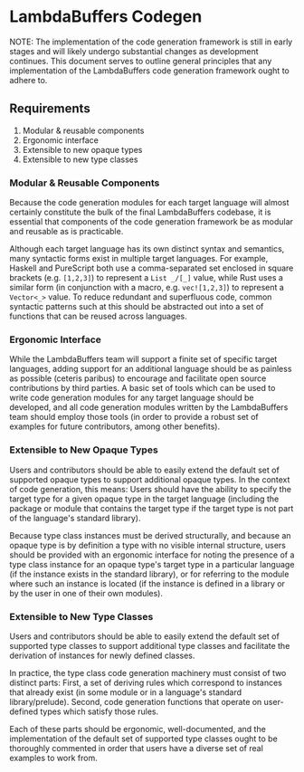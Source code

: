 # LambdaBuffers Codegen

NOTE: The implementation of the code generation framework is still in early
stages and will likely undergo substantial changes as development
continues. This document serves to outline general principles that any
implementation of the LambdaBuffers code generation framework ought to adhere
to.

## Requirements

1. Modular & reusable components
2. Ergonomic interface
3. Extensible to new opaque types
4. Extensible to new type classes

### Modular & Reusable Components

Because the code generation modules for each target language will almost
certainly constitute the bulk of the final LambdaBuffers codebase, it is
essential that components of the code generation framework be as modular and
reusable as is practicable.

Although each target language has its own distinct syntax and semantics, many
syntactic forms exist in multiple target languages. For example, Haskell and
PureScript both use a comma-separated set enclosed in square brackets
(e.g. `[1,2,3]`) to represent a `List _/[_]` value, while Rust uses a similar
form (in conjunction with a macro, e.g. `vec![1,2,3]`) to represent a
`Vector<_>` value. To reduce redundant and superfluous code, common syntactic
patterns such at this should be abstracted out into a set of functions that can
be reused across languages.

### Ergonomic Interface

While the LambdaBuffers team will support a finite set of specific target
languages, adding support for an additional language should be as painless as
possible (ceteris paribus) to encourage and facilitate open source contributions
by third parties. A basic set of tools which can be used to write code
generation modules for any target language should be developed, and all code
generation modules written by the LambdaBuffers team should employ those tools
(in order to provide a robust set of examples for future contributors, among
other benefits).

### Extensible to New Opaque Types

Users and contributors should be able to easily extend the default set of
supported opaque types to support additional opaque types. In the context of
code generation, this means: Users should have the ability to specify the target
type for a given opaque type in the target language (including the package or
module that contains the target type if the target type is not part of the
language's standard library).

Because type class instances must be derived structurally, and because an opaque
type is by definition a type with no visible internal structure, users should be
provided with an ergonomic interface for noting the presence of a type class
instance for an opaque type's target type in a particular language (if the
instance exists in the standard library), or for referring to the module where
such an instance is located (if the instance is defined in a library or by the
user in one of their own modules).

### Extensible to New Type Classes

Users and contributors should be able to easily extend the default set of
supported type classes to support additional type classes and facilitate the
derivation of instances for newly defined classes.

In practice, the type class code generation machinery must consist of two
distinct parts: First, a set of deriving rules which correspond to instances
that already exist (in some module or in a language's standard
library/prelude). Second, code generation functions that operate on user-defined
types which satisfy those rules.

Each of these parts should be ergonomic, well-documented, and the implementation
of the default set of supported type classes ought to be thoroughly commented in
order that users have a diverse set of real examples to work from.
